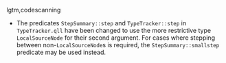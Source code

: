 lgtm,codescanning
* The predicates `StepSummary::step` and `TypeTracker::step` in `TypeTracker.qll` have been changed
  to use the more restrictive type `LocalSourceNode` for their second argument. For cases where
  stepping between non-`LocalSourceNode`s is required, the `StepSummary::smallstep` predicate may be
  used instead.
